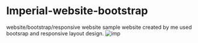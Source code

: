 # Imperial-website-bootstrap
website/bootstrap/responsive website
sample website created by me used bootsrap and responsive layout design.
![imp](https://user-images.githubusercontent.com/63362359/110730223-17969c00-8246-11eb-85ec-54baa52dc6fe.png)

